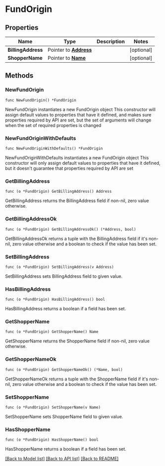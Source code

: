 # FundOrigin

## Properties

Name | Type | Description | Notes
------------ | ------------- | ------------- | -------------
**BillingAddress** | Pointer to [**Address**](Address.md) |  | [optional] 
**ShopperName** | Pointer to [**Name**](Name.md) |  | [optional] 

## Methods

### NewFundOrigin

`func NewFundOrigin() *FundOrigin`

NewFundOrigin instantiates a new FundOrigin object
This constructor will assign default values to properties that have it defined,
and makes sure properties required by API are set, but the set of arguments
will change when the set of required properties is changed

### NewFundOriginWithDefaults

`func NewFundOriginWithDefaults() *FundOrigin`

NewFundOriginWithDefaults instantiates a new FundOrigin object
This constructor will only assign default values to properties that have it defined,
but it doesn't guarantee that properties required by API are set

### GetBillingAddress

`func (o *FundOrigin) GetBillingAddress() Address`

GetBillingAddress returns the BillingAddress field if non-nil, zero value otherwise.

### GetBillingAddressOk

`func (o *FundOrigin) GetBillingAddressOk() (*Address, bool)`

GetBillingAddressOk returns a tuple with the BillingAddress field if it's non-nil, zero value otherwise
and a boolean to check if the value has been set.

### SetBillingAddress

`func (o *FundOrigin) SetBillingAddress(v Address)`

SetBillingAddress sets BillingAddress field to given value.

### HasBillingAddress

`func (o *FundOrigin) HasBillingAddress() bool`

HasBillingAddress returns a boolean if a field has been set.

### GetShopperName

`func (o *FundOrigin) GetShopperName() Name`

GetShopperName returns the ShopperName field if non-nil, zero value otherwise.

### GetShopperNameOk

`func (o *FundOrigin) GetShopperNameOk() (*Name, bool)`

GetShopperNameOk returns a tuple with the ShopperName field if it's non-nil, zero value otherwise
and a boolean to check if the value has been set.

### SetShopperName

`func (o *FundOrigin) SetShopperName(v Name)`

SetShopperName sets ShopperName field to given value.

### HasShopperName

`func (o *FundOrigin) HasShopperName() bool`

HasShopperName returns a boolean if a field has been set.


[[Back to Model list]](../README.md#documentation-for-models) [[Back to API list]](../README.md#documentation-for-api-endpoints) [[Back to README]](../README.md)


